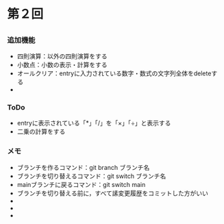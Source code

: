# 第２回
## 
### 追加機能
- 四則演算：以外の四則演算をする
- 小数点：小数の表示・計算をする
- オールクリア：entryに入力されている数字・数式の文字列全体をdeleteする
- 

### ToDo
- entryに表示されている「*」「/」を「×」「÷」と表示する
- 二乗の計算をする

### メモ
- ブランチを作るコマンド：git branch ブランチ名
- ブランチを切り替えるコマンド：git switch ブランチ名
- mainブランチに戻るコマンド：git switch main
- ブランチを切り替える前に，すべて䛾変更履歴をコミットした方がいい
- 
- 
- 
